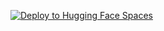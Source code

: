[![Deploy to Hugging Face Spaces](https://huggingface.co/datasets/huggingface/badges/raw/main/deploy-to-spaces.svg)](https://huggingface.co/new-space)